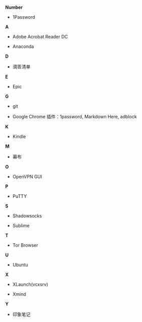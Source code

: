 **Number**

- 1Password

**A**

- Adobe Acrobat Reader DC

- Anaconda

**D**

- 滴答清单

**E**

- Epic

**G**

- git

- Google Chrome
插件：1password, Markdown Here, adblock

**K**

- Kindle

**M**

- 幕布

**O**

- OpenVPN GUI

**P**

- PuTTY

**S**

- Shadowsocks

- Sublime


**T**

- Tor Browser

**U**

- Ubuntu

**X**

- XLaunch(vcxsrv)

- Xmind

**Y**

- 印象笔记
